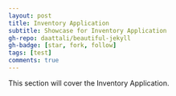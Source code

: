 ```yaml
---
layout: post
title: Inventory Application
subtitle: Showcase for Inventory Application
gh-repo: daattali/beautiful-jekyll
gh-badge: [star, fork, follow]
tags: [test]
comments: true
---
```


This section will cover the Inventory Application.
